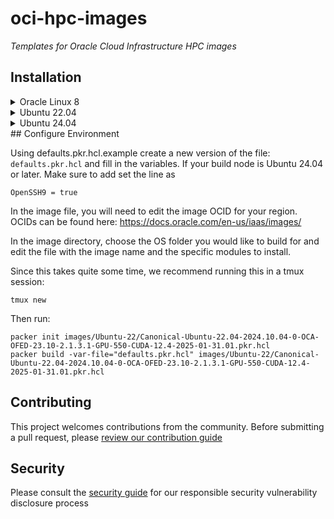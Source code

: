 # oci-hpc-images
_Templates for Oracle Cloud Infrastructure HPC images_

<!-- headings -->
<a id="installation"></a>

## Installation

<details>
  <summary>Oracle Linux 8</summary>

```
sudo yum install -y yum-utils tmux
sudo yum-config-manager --add-repo https://rpm.releases.hashicorp.com/RHEL/hashicorp.repo
sudo yum -y install packer
sudo dnf install -y oracle-epel-release-el8
sudo dnf config-manager --set-enabled ol8_codeready_builder
sudo dnf install -y python3.8
sudo python3.8 -m pip install --upgrade pip setuptools
python3.8 -m venv packer_env
source packer_env/bin/activate 
python -m pip install --upgrade pip
pip install ansible-core==2.13.13
ansible-galaxy install -r oci-hpc-images-main/requirements.yml
```
</details>

<details>
  <summary>Ubuntu 22.04</summary>

```
wget -O - https://apt.releases.hashicorp.com/gpg | sudo gpg --dearmor -o /usr/share/keyrings/hashicorp-archive-keyring.gpg
echo "deb [arch=$(dpkg --print-architecture) signed-by=/usr/share/keyrings/hashicorp-archive-keyring.gpg] https://apt.releases.hashicorp.com $(lsb_release -cs) main" | sudo tee /etc/apt/sources.list.d/hashicorp.list
sudo apt update && sudo apt install packer tmux
sudo apt install python3.10-venv
python3 -m venv packer_env
source packer_env/bin/activate 
python -m pip install --upgrade pip
pip install ansible-core==2.13.13
ansible-galaxy install -r oci-hpc-images-main/requirements.yml
```
</details>

<details>
  <summary>Ubuntu 24.04</summary>

```
wget -O - https://apt.releases.hashicorp.com/gpg | sudo gpg --dearmor -o /usr/share/keyrings/hashicorp-archive-keyring.gpg
echo "deb [arch=$(dpkg --print-architecture) signed-by=/usr/share/keyrings/hashicorp-archive-keyring.gpg] https://apt.releases.hashicorp.com $(lsb_release -cs) main" | sudo tee /etc/apt/sources.list.d/hashicorp.list
sudo apt update && sudo apt install packer tmux
sudo apt install python3-venv
python3 -m venv packer_env
source packer_env/bin/activate 
python -m pip install --upgrade pip
pip install ansible-core==2.16.14
ansible-galaxy install -r oci-hpc-images-main/requirements.yml
```
</details>
## Configure Environment


Using defaults.pkr.hcl.example create a new version of the file: `defaults.pkr.hcl` and fill in the variables.
If your build node is Ubuntu 24.04 or later. Make sure to add set the line as 
```
OpenSSH9 = true
```

In the image file, you will need to edit the image OCID for your region. OCIDs can be found here: https://docs.oracle.com/en-us/iaas/images/

In the image directory, choose the OS folder you would like to build for and edit the file with the image name and the specific modules to install. 

Since this takes quite some time, we recommend running this in a tmux session: 
```
tmux new
```

Then run: 
```
packer init images/Ubuntu-22/Canonical-Ubuntu-22.04-2024.10.04-0-OCA-OFED-23.10-2.1.3.1-GPU-550-CUDA-12.4-2025-01-31.01.pkr.hcl
packer build -var-file="defaults.pkr.hcl" images/Ubuntu-22/Canonical-Ubuntu-22.04-2024.10.04-0-OCA-OFED-23.10-2.1.3.1-GPU-550-CUDA-12.4-2025-01-31.01.pkr.hcl
```

## Contributing

This project welcomes contributions from the community. Before submitting a pull request, please [review our contribution guide](./CONTRIBUTING.md)

## Security

Please consult the [security guide](./SECURITY.md) for our responsible security vulnerability disclosure process

